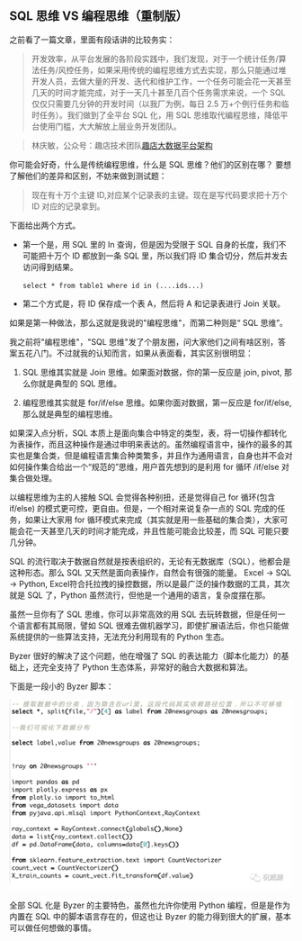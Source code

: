 ## SQL 思维 VS 编程思维（重制版）

之前看了一篇文章，里面有段话讲的比较务实：

> 开发效率，从平台发展的各阶段实践中，我们发现，对于一个统计任务/算法任务/风控任务，如果采用传统的编程思维方式去实现，那么只能通过堆开发人员，去做大量的开发、迭代和维护工作，一个任务可能会花一天甚至几天的时间才能完成，对于一天几十甚至几百个任务需求来说，一个 SQL 仅仅只需要几分钟的开发时间（以我厂为例，每日 2.5 万+个例行任务和临时任务）。我们做到了全平台 SQL 化，用 SQL 思维取代编程思维，降低平台使用门槛，大大解放上层业务开发团队。

>林庆敏，公众号：趣店技术团队[趣店大数据平台架构](https://mp.weixin.qq.com/s/OCEUS1v0844nVL4V01lPIA)

你可能会好奇，什么是传统编程思维，什么是 SQL 思维？他们的区别在哪？
要想了解他们的差异和区别，不妨来做到测试题：
>现在有十万个主键 ID,对应某个记录表的主键。现在是写代码要求把十万个 ID 对应的记录拿到。

下面给出两个方式。

* 第一个是，用 SQL 里的 In 查询，但是因为受限于 SQL 自身的长度，我们不可能把十万个 ID 都放到一条 SQL 里，所以我们将 ID 集合切分，然后并发去访问得到结果。

	`select * from table1 where id in (....ids...)`

* 第二个方式是，将 ID 保存成一个表 A，然后将 A 和记录表进行 Join 关联。

如果是第一种做法，那么这就是我说的"编程思维"，而第二种则是“ SQL 思维”。

我之前将"编程思维"，"SQL 思维"发了个朋友圈，问大家他们之间有啥区别，答案五花八门。不过就我的认知而言，如果从表面看，其实区别很明显：

1. SQL 思维其实就是 Join 思维。如果面对数据，你的第一反应是 join, pivot, 那么你就是典型的 SQL 思维。

2. 编程思维其实就是 for/if/else 思维。如果你面对数据，第一反应是 for/if/else, 那么就是典型的编程思维。

如果深入点分析，SQL 本质上是面向集合中特定的类型，表，将一切操作都转化为表操作，而且这种操作是通过申明来表达的。虽然编程语言中，操作的最多的其实也是集合类，但是编程语言集合种类繁多，并且作为通用语言，自身也并不会对如何操作集合给出一个“规范的”思维，用户首先想到的是利用 for 循环 /if/else 对集合做处理。

以编程思维为主的人接触 SQL 会觉得各种别扭，还是觉得自己 for 循环(包含 if/else) 的模式更可控，更自由。但是，一个相对来说复杂一点的 SQL 完成的任务，如果让大家用 for 循环模式来完成（其实就是用一些基础的集合类），大家可能会花一天甚至几天的时间才能完成，并且性能可能会比较差，而 SQL 可能只要几分钟。

SQL 的流行取决于数据自然就是按表组织的，无论有无数据库（SQL），他都会是这种形态。那么 SQL 又天然是面向表操作，自然会有很强的能量。
Excel -> SQL -> Python, Excel符合托拉拽的操控数据，所以是最广泛的操作数据的工具，其次就是 SQL 了，Python 虽然流行，但他是一个通用的语言，复杂度摆在那。

虽然一旦你有了 SQL 思维，你可以非常高效的用 SQL 去玩转数据，但是任何一个语言都有其局限，譬如 SQL 很难去做机器学习，即使扩展语法后，你也只能做系统提供的一些算法支持，无法充分利用现有的 Python 生态。

Byzer 很好的解决了这个问题，他在增强了 SQL 的表达能力（脚本化能力）的基础上，还完全支持了 Python 生态体系，非常好的融合大数据和算法。

下面是一段小的 Byzer 脚本：

 ![avartar](./images/byzer_sample.png)


全部 SQL 化是 Byzer 的主要特色，虽然也允许你使用 Python 编程，但是是作为内置在 SQL 中的脚本语言存在的，但这也让 Byzer 的能力得到很大的扩展，基本可以做任何想做的事情。
